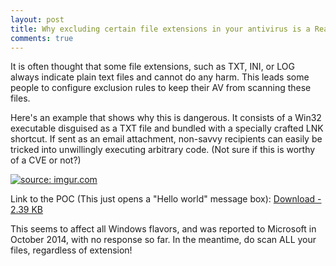 ```yaml
---
layout: post
title: Why excluding certain file extensions in your antivirus is a Really Bad Idea
comments: true
---
```



It is often thought that some file extensions, such as TXT, INI, or LOG always indicate plain text files and cannot do any harm. This leads some people to configure exclusion rules to keep their AV from scanning these files.  

Here's an example that shows why this is dangerous. It consists of a Win32 executable disguised as a TXT file and bundled with a specially crafted LNK shortcut. If sent as an email attachment, non-savvy recipients can easily be tricked into unwillingly executing arbitrary code. (Not sure if this is worthy of a CVE or not?)

<a href="http://imgur.com/1Eb1G57"><img src="http://i.imgur.com/1Eb1G57.png" title="source: imgur.com" /></a>


Link to the POC (This just opens a "Hello world" message box):  <A href=http://trax.x10.mx/files/poc_unzip_contents_to_desktop.zip>Download - 2.39 KB</A>


This seems to affect all Windows flavors, and was reported to Microsoft in October 2014, with no response so far.  In the meantime, do scan ALL your files, regardless of extension!
